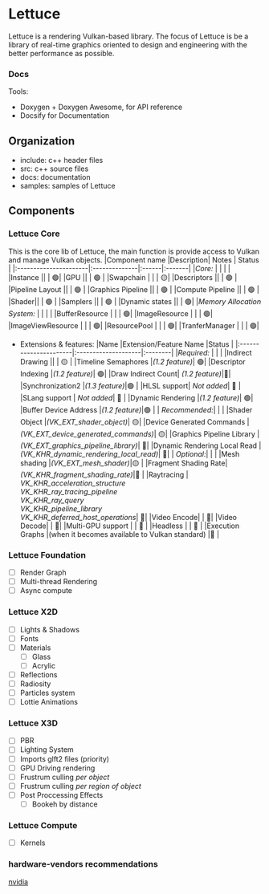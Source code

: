 # Lettuce

Lettuce is a rendering Vulkan-based library.
The focus of Lettuce is be a library of real-time graphics oriented to design and engineering with the better
performance as possible.

### Docs

Tools:

- Doxygen + Doxygen Awesome, for API reference
- Docsify for Documentation

## Organization

- include: c++ header files
- src: c++ source files
- docs: documentation
- samples: samples of Lettuce

## Components

### Lettuce Core

This is the core lib of Lettuce, the main function is provide access to Vulkan and manage Vulkan objects.
|Component name |Description| Notes | Status |
|:----------------------|:--------------|:------|:-------|
|_Core:_ | | | |
|Instance || | 🟢|
|GPU || | 🟢 |
|Swapchain | | | 🟡|
|Descriptors || | 🟢 |
|Pipeline Layout || | 🟢 |
|Graphics Pipeline || | 🟢 |
|Compute Pipeline || | 🟢 |
|Shader|| | 🟢 |
|Samplers || | 🟢 |
|Dynamic states || | 🟢|
|_Memory Allocation System:_ | | | |
|BufferResource | | | 🟢|
|ImageResource | | | 🟢|
|ImageViewResource | | | 🟢|
|ResourcePool | | | 🟢|
|TranferManager | | | 🟢|

- Extensions & features:
  |Name |Extension/Feature Name |Status |
  |:----------------------|:--------------------|:--------|
  |_Required:_ | | |
  |Indirect Drawing || | 🟡 |
  |Timeline Semaphores |_(1.2 feature)_| 🟢|
  |Descriptor Indexing |_(1.2 feature)_| 🟢|
  |Draw Indirect Count| _(1.2 feature)_|🚧|
  |Synchronization2 |_(1.3 feature)_|🟢 |
  |HLSL support| _Not added_| 🚧 |
  |SLang support | _Not added_| 🚧 |
  |Dynamic Rendering |_(1.2 feature)_| 🟢|
  |Buffer Device Address |_(1.2 feature)_|🟢 |
  | _Recommended:_| | |
  |Shader Object |_(VK_EXT_shader_object)_| 🟡|
  |Device Generated Commands |_(VK_EXT_device_generated_commands)_| 🟡|
  |Graphics Pipeline Library |_(VK_EXT_graphics_pipeline_library)_| 🚧|
  |Dynamic Rendering Local Read |_(VK_KHR_dynamic_rendering_local_read)_| 🚧|
  | _Optional:_| | |
  |Mesh shading |_(VK_EXT_mesh_shader)_|🟡 |
  |Fragment Shading Rate| _(VK_KHR_fragment_shading_rate)_|🚧 |
  |Raytracing | _VK_KHR_acceleration_structure_ <br> _VK_KHR_ray_tracing_pipeline_ <br> _VK_KHR_ray_query_ <br> _VK_KHR_pipeline_library_ <br> _VK_KHR_deferred_host_operations_| 🚧|
  |Video Encode| | 🚧|
  |Video Decode| | 🚧|
  |Multi-GPU support | | 🚧 |
  |Headless | | 🚧 |
  |Execution Graphs |(when it becomes available to Vulkan standard) |🚧 |
  
### Lettuce Foundation

- [ ] Render Graph
- [ ] Multi-thread Rendering
- [ ] Async compute
### Lettuce X2D

- [ ] Lights & Shadows
- [ ] Fonts
- [ ] Materials
  - [ ] Glass
  - [ ] Acrylic
- [ ] Reflections
- [ ] Radiosity
- [ ] Particles system
- [ ] Lottie Animations

### Lettuce X3D

- [ ] PBR
- [ ] Lighting System
- [ ] Imports glft2 files (priority)
- [ ] GPU Driving rendering
- [ ] Frustrum culling _per object_
- [ ] Frustrum culling _per region of object_
- [ ] Post Proccessing Effects
  - [ ] Bookeh by distance

### Lettuce Compute

- [ ] Kernels

### hardware-vendors recommendations

[nvidia](https://developer.nvidia.com/blog/vulkan-dos-donts/)
